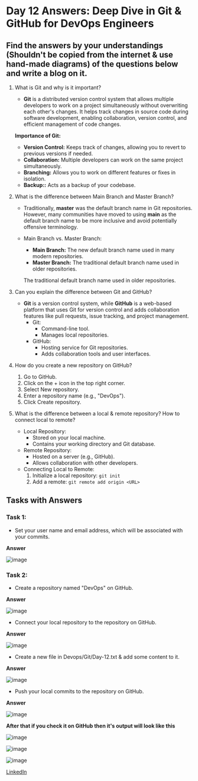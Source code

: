 # Day 12 Answers: Deep Dive in Git & GitHub for DevOps Engineers

## Find the answers by your understandings (Shouldn't be copied from the internet & use hand-made diagrams) of the questions below and write a blog on it.

1. What is Git and why is it important?
   - **Git** is a distributed version control system that allows multiple developers to work on a project simultaneously without overwriting each other's changes. It helps track changes in source code during software development, enabling collaboration, version control, and efficient management of code changes.

   **Importance of Git:**
     - **Version Control:** Keeps track of changes, allowing you to revert to previous versions if needed.
     - **Collaboration:** Multiple developers can work on the same project simultaneously.   
     - **Branching:** Allows you to work on different features or fixes in isolation.  
     - **Backup::** Acts as a backup of your codebase. 

2. What is the difference between Main Branch and Master Branch?
   - Traditionally, **master** was the default branch name in Git repositories. However, many communities have moved to using **main** as the default branch name to be more inclusive and avoid potentially offensive terminology.
   
   - Main Branch vs. Master Branch:
     -  **Main Branch:** The new default branch name used in many modern repositories.
     - **Master Branch:** The traditional default branch name used in older repositories.

     The traditional default branch name used in older repositories.


3. Can you explain the difference between Git and GitHub?
   - **Git** is a version control system, while **GitHub** is a web-based platform that uses Git for version control and adds collaboration features like pull requests, issue tracking, and project management.
      - Git:
        - Command-line tool.
        - Manages local repositories.
      - GitHub:
        - Hosting service for Git repositories.
        - Adds collaboration tools and user interfaces.

4. How do you create a new repository on GitHub?
   1. Go to GitHub.
   2. Click on the + icon in the top right corner.
   3. Select New repository.
   4. Enter a repository name (e.g., "DevOps").
   5. Click Create repository. 

5. What is the difference between a local & remote repository? How to connect local to remote?
   - Local Repository:
     - Stored on your local machine.
     - Contains your working directory and Git database. 
   - Remote Repository:
     - Hosted on a server (e.g., GitHub).
     - Allows collaboration with other developers.
   - Connecting Local to Remote:
     1. Initialize a local repository: `git init`
     2. Add a remote: `git remote add origin <URL>`

## Tasks with Answers

### Task 1:
- Set your user name and email address, which will be associated with your commits.

**Answer**

![image](https://github.com/Bhavin213/90DaysOfDevOps/blob/master/2024/day12/image/set_user_name_and_email_address.png)

### Task 2:
- Create a repository named "DevOps" on GitHub.

**Answer**

![image](https://github.com/Bhavin213/90DaysOfDevOps/blob/master/2024/day12/image/create_a_new_repository.png)

- Connect your local repository to the repository on GitHub.

**Answer**

![image](https://github.com/Bhavin213/90DaysOfDevOps/blob/master/2024/day12/image/connect_your_local_repository_to_the_repository_on_github.png)

- Create a new file in Devops/Git/Day-12.txt & add some content to it.

**Answer**

![image](https://github.com/Bhavin213/90DaysOfDevOps/blob/master/2024/day12/image/create_a_new_file.png)

- Push your local commits to the repository on GitHub.

**Answer**

![image](https://github.com/Bhavin213/90DaysOfDevOps/blob/master/2024/day12/image/push_repository.png)

**After that if you check it on GitHub then it's output will look like this**

![image](https://github.com/Bhavin213/90DaysOfDevOps/blob/master/2024/day12/image/gitui.png)

![image](https://github.com/Bhavin213/90DaysOfDevOps/blob/master/2024/day12/image/gitui1.png)

![image](https://github.com/Bhavin213/90DaysOfDevOps/blob/master/2024/day12/image/gitui2.png)


[LinkedIn](https://www.linkedin.com/in/bhavin-savaliya/)
